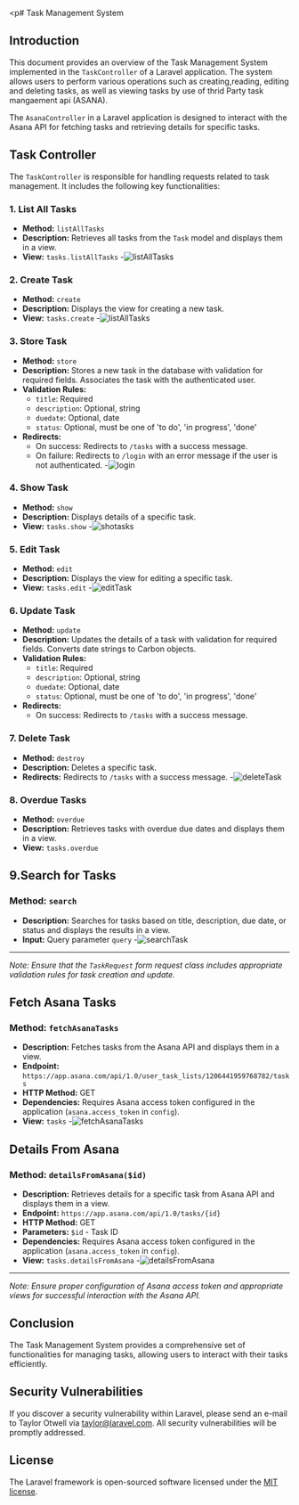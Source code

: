 <p# Task Management System

## Introduction

This document provides an overview of the Task Management System implemented in the `TaskController` of a Laravel application. The system allows users to perform various operations such as creating,reading, editing and deleting tasks, as well as viewing tasks by use of thrid Party task mangaement api (ASANA).

The `AsanaController` in a Laravel application is designed to interact with the Asana API for fetching tasks and retrieving details for specific tasks.


## Task Controller

The `TaskController` is responsible for handling requests related to task management. It includes the following key functionalities:

### 1. List All Tasks

- **Method:** `listAllTasks`
- **Description:** Retrieves all tasks from the `Task` model and displays them in a view.
- **View:** `tasks.listAllTasks`
-![listAllTasks](https://github.com/evantoh/tasksManager/blob/main/public/images/listAllTasks.png)


### 2. Create Task

- **Method:** `create`
- **Description:** Displays the view for creating a new task.
- **View:** `tasks.create`
-![listAllTasks](https://github.com/evantoh/tasksManager/blob/main/public/images/createTask.png)


### 3. Store Task

- **Method:** `store`
- **Description:** Stores a new task in the database with validation for required fields. Associates the task with the authenticated user.
- **Validation Rules:**
  - `title`: Required
  - `description`: Optional, string
  - `duedate`: Optional, date
  - `status`: Optional, must be one of 'to do', 'in progress', 'done'
- **Redirects:**
  - On success: Redirects to `/tasks` with a success message.
  - On failure: Redirects to `/login` with an error message if the user is not authenticated.
  -![login](https://github.com/evantoh/tasksManager/blob/main/public/images/loginCredentials.png)


### 4. Show Task

- **Method:** `show`
- **Description:** Displays details of a specific task.
- **View:** `tasks.show`
  -![shotasks](https://github.com/evantoh/tasksManager/blob/main/public/images/taskDetails.png)


### 5. Edit Task

- **Method:** `edit`
- **Description:** Displays the view for editing a specific task.
- **View:** `tasks.edit`
  -![editTask](https://github.com/evantoh/tasksManager/blob/main/public/images/editTask.png)


### 6. Update Task

- **Method:** `update`
- **Description:** Updates the details of a task with validation for required fields. Converts date strings to Carbon objects.
- **Validation Rules:**
  - `title`: Required
  - `description`: Optional, string
  - `duedate`: Optional, date
  - `status`: Optional, must be one of 'to do', 'in progress', 'done'
- **Redirects:**
  - On success: Redirects to `/tasks` with a success message.

### 7. Delete Task

- **Method:** `destroy`
- **Description:** Deletes a specific task.
- **Redirects:** Redirects to `/tasks` with a success message.
  -![deleteTask](https://github.com/evantoh/tasksManager/blob/main/public/images/editTask.png)


### 8. Overdue Tasks

- **Method:** `overdue`
- **Description:** Retrieves tasks with overdue due dates and displays them in a view.
- **View:** `tasks.overdue`


## 9.Search for Tasks

### Method: `search`
- **Description:** Searches for tasks based on title, description, due date, or status and displays the results in a view.
- **Input:** Query parameter `query`
  -![searchTask](https://github.com/evantoh/tasksManager/blob/main/public/images/search.png)


---
*Note: Ensure that the `TaskRequest` form request class includes appropriate validation rules for task creation and update.*


## Fetch Asana Tasks

### Method: `fetchAsanaTasks`

- **Description:** Fetches tasks from the Asana API and displays them in a view.
- **Endpoint:** `https://app.asana.com/api/1.0/user_task_lists/1206441959768782/tasks`
- **HTTP Method:** GET
- **Dependencies:** Requires Asana access token configured in the application (`asana.access_token` in `config`).
- **View:** `tasks`
  -![fetchAsanaTasks](https://github.com/evantoh/tasksManager/blob/main/public/images/displayAsanaDetails.png)


## Details From Asana

### Method: `detailsFromAsana($id)`

- **Description:** Retrieves details for a specific task from Asana API and displays them in a view.
- **Endpoint:** `https://app.asana.com/api/1.0/tasks/{id}`
- **HTTP Method:** GET
- **Parameters:** `$id` - Task ID
- **Dependencies:** Requires Asana access token configured in the application (`asana.access_token` in `config`).
- **View:** `tasks.detailsFromAsana`
  -![detailsFromAsana](https://github.com/evantoh/tasksManager/blob/main/public/images/singleTaskAsana.png)


---

*Note: Ensure proper configuration of Asana access token and appropriate views for successful interaction with the Asana API.*

## Conclusion

The Task Management System provides a comprehensive set of functionalities for managing tasks, allowing users to interact with their tasks efficiently.


## Security Vulnerabilities

If you discover a security vulnerability within Laravel, please send an e-mail to Taylor Otwell via [taylor@laravel.com](mailto:taylor@laravel.com). All security vulnerabilities will be promptly addressed.

## License

The Laravel framework is open-sourced software licensed under the [MIT license](https://opensource.org/licenses/MIT).
